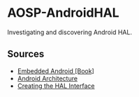 # AOSP-AndroidHAL
Investigating and discovering Android HAL.

## Sources
- [Embedded Android [Book]](https://www.oreilly.com/library/view/embedded-android/9781449327958/)
- [Android Architecture](https://source.android.com/devices/architecture)
- [Creating the HAL Interface](https://source.android.com/devices/architecture/configstore/interface)
